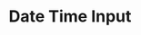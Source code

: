 ---
title: Date Time Input
sidebar_position: 19
slug: /developers/building-an-extension/user-interface-library/date-time-input
toc_min_heading_level: 2
toc_max_heading_level: 5
---